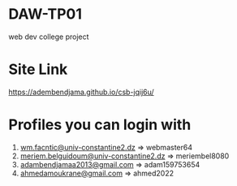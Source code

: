 # DAW-TP01

web dev college project

# Site Link

https://adembendjama.github.io/csb-jqij6u/

# Profiles you can login with

1. wm.facntic@univ-constantine2.dz => webmaster64
2. meriem.belguidoum@univ-constantine2.dz => meriembel8080
3. adambendjamaa2013@gmail.com => adam159753654
4. ahmedamoukrane@gmail.com => ahmed2022
